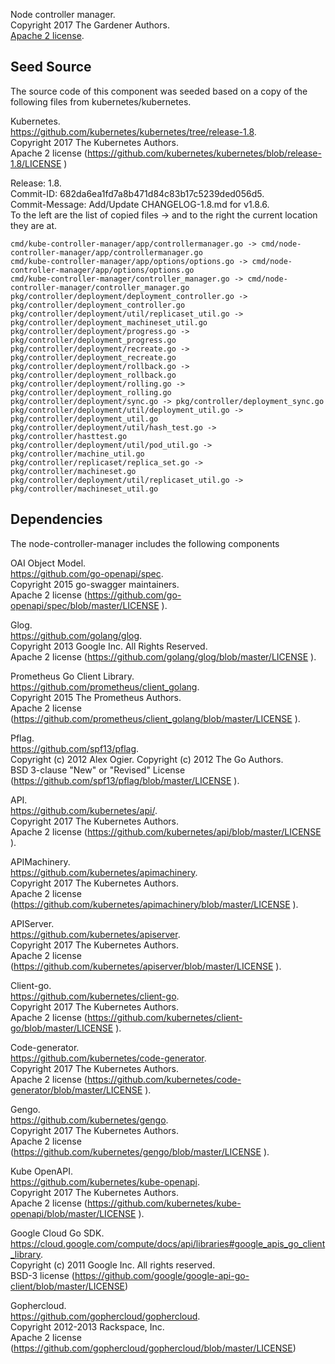 Node controller manager.  
Copyright 2017 The Gardener Authors.  
[Apache 2 license](./LICENSE.md ).   

## Seed Source

The source code of this component was seeded based on a copy of the following files from kubernetes/kubernetes. 

Kubernetes.  
https://github.com/kubernetes/kubernetes/tree/release-1.8.  
Copyright 2017 The Kubernetes Authors.   
Apache 2 license (https://github.com/kubernetes/kubernetes/blob/release-1.8/LICENSE )

Release: 1.8.   
Commit-ID: 682da6ea1fd7a8b471d84c83b17c5239ded056d5.    
Commit-Message:  Add/Update CHANGELOG-1.8.md for v1.8.6.     
To the left are the list of copied files -> and to the right the current location they are at.  

	cmd/kube-controller-manager/app/controllermanager.go -> cmd/node-controller-manager/app/controllermanager.go
	cmd/kube-controller-manager/app/options/options.go -> cmd/node-controller-manager/app/options/options.go
	cmd/kube-controller-manager/controller_manager.go -> cmd/node-controller-manager/controller_manager.go
	pkg/controller/deployment/deployment_controller.go -> pkg/controller/deployment_controller.go
	pkg/controller/deployment/util/replicaset_util.go -> pkg/controller/deployment_machineset_util.go
	pkg/controller/deployment/progress.go -> pkg/controller/deployment_progress.go
	pkg/controller/deployment/recreate.go -> pkg/controller/deployment_recreate.go
	pkg/controller/deployment/rollback.go -> pkg/controller/deployment_rollback.go
	pkg/controller/deployment/rolling.go -> pkg/controller/deployment_rolling.go
	pkg/controller/deployment/sync.go -> pkg/controller/deployment_sync.go
	pkg/controller/deployment/util/deployment_util.go -> pkg/controller/deployment_util.go
	pkg/controller/deployment/util/hash_test.go -> pkg/controller/hasttest.go
	pkg/controller/deployment/util/pod_util.go -> pkg/controller/machine_util.go
	pkg/controller/replicaset/replica_set.go -> pkg/controller/machineset.go
	pkg/controller/deployment/util/replicaset_util.go -> pkg/controller/machineset_util.go

## Dependencies

The node-controller-manager includes the following components

OAI Object Model.   
https://github.com/go-openapi/spec.  
Copyright 2015 go-swagger maintainers.  
Apache 2 license (https://github.com/go-openapi/spec/blob/master/LICENSE ).  

Glog.  
https://github.com/golang/glog.  
Copyright 2013 Google Inc. All Rights Reserved.  
Apache 2 license (https://github.com/golang/glog/blob/master/LICENSE ).  

Prometheus Go Client Library.  
https://github.com/prometheus/client_golang.  
Copyright 2015 The Prometheus Authors.  
Apache 2 license (https://github.com/prometheus/client_golang/blob/master/LICENSE ).  

Pflag.   
https://github.com/spf13/pflag.  
Copyright (c) 2012 Alex Ogier. Copyright (c) 2012 The Go Authors.   
BSD 3-clause "New" or "Revised" License (https://github.com/spf13/pflag/blob/master/LICENSE ).  

API.  
https://github.com/kubernetes/api/.  
Copyright 2017 The Kubernetes Authors.   
Apache 2 license (https://github.com/kubernetes/api/blob/master/LICENSE ).  

APIMachinery.  
https://github.com/kubernetes/apimachinery.  
Copyright 2017 The Kubernetes Authors.      
Apache 2 license (https://github.com/kubernetes/apimachinery/blob/master/LICENSE ).  

APIServer.  
https://github.com/kubernetes/apiserver.  
Copyright 2017 The Kubernetes Authors.   
Apache 2 license (https://github.com/kubernetes/apiserver/blob/master/LICENSE ).  

Client-go.  
https://github.com/kubernetes/client-go.  
Copyright 2017 The Kubernetes Authors.   
Apache 2 license (https://github.com/kubernetes/client-go/blob/master/LICENSE ).  

Code-generator.  
https://github.com/kubernetes/code-generator.  
Copyright 2017 The Kubernetes Authors.   
Apache 2 license (https://github.com/kubernetes/code-generator/blob/master/LICENSE ).  

Gengo.  
https://github.com/kubernetes/gengo.  
Copyright 2017 The Kubernetes Authors.   
Apache 2 license (https://github.com/kubernetes/gengo/blob/master/LICENSE ).   

Kube OpenAPI.  
https://github.com/kubernetes/kube-openapi.  
Copyright 2017 The Kubernetes Authors.   
Apache 2 license (https://github.com/kubernetes/kube-openapi/blob/master/LICENSE ).  

Google Cloud Go SDK.  
https://cloud.google.com/compute/docs/api/libraries#google_apis_go_client_library.  
Copyright (c) 2011 Google Inc. All rights reserved.  
BSD-3 license (https://github.com/google/google-api-go-client/blob/master/LICENSE)  

Gophercloud.  
https://github.com/gophercloud/gophercloud.  
Copyright 2012-2013 Rackspace, Inc.  
Apache 2 license (https://github.com/gophercloud/gophercloud/blob/master/LICENSE)  
